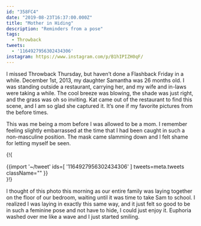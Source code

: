```yaml
---
id: "358FC4"
date: "2019-08-23T16:37:00.000Z"
title: "Mother in Hiding"
description: "Reminders from a pose"
tags:
  - Throwback
tweets:
  - '1164927956302434306'
instagram: https://www.instagram.com/p/B1hIPIZH0qF/
---
```


I missed Throwback Thursday, but haven’t done a Flashback Friday in a while. December 1st, 2013, my daughter Samantha was 26 months old. I was standing outside a restaurant, carrying her, and my wife and in-laws were taking a while. The cool breeze was blowing, the shade was just right, and the grass was oh so inviting. Kat came out of the restaurant to find this scene, and I am so glad she captured it. It’s one if my favorite pictures from the before times.

This was me being a mom before I was allowed to be a mom. I remember feeling slightly embarrassed at the time that I had been caught in such a non-masculine position. The mask came slamming down and I felt shame for letting myself be seen.

{!{
<div class="card borderless right span3">
{{import '~/tweet' ids=[
  '1164927956302434306'
] tweets=meta.tweets className="" }}
</div>
}!}

I thought of this photo this morning as our entire family was laying together on the floor of our bedroom, waiting until it was time to take Sam to school. I realized I was laying in exactly this same way, and it just felt so good to be in such a feminine pose and not have to hide, I could just enjoy it. Euphoria washed over me like a wave and I just started smiling.
